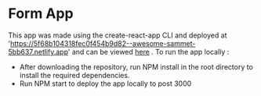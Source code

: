 # Form App

This app was made using the create-react-app CLI and deployed at 'https://5f68b104318fec0f454b9d82--awesome-sammet-5bb637.netlify.app' and can be viewed [here](https://5f68b104318fec0f454b9d82--awesome-sammet-5bb637.netlify.app) . To run the app locally :

- After downloading the repository, run NPM install in the root directory to install the required dependencies.
- Run NPM start to deploy the app locally to post 3000